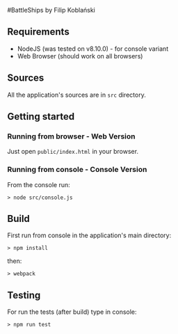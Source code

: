 #BattleShips by Filip Koblański

## Requirements

* NodeJS (was tested on v8.10.0) - for console variant
* Web Browser (should work on all browsers)

## Sources

All the application's sources are in `src` directory.

## Getting started

### Running from browser - Web Version

Just open `public/index.html` in your browser.

### Running from console - Console Version

From the console run:

```
> node src/console.js
```

## Build

First run from console in the application's main directory:

```
> npm install
```

then:

```
> webpack
```

## Testing

For run the tests (after build) type in console:

```
> npm run test
```
